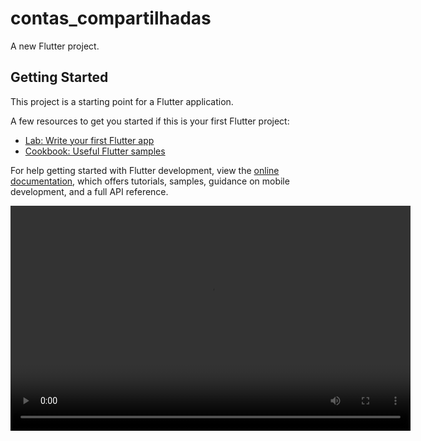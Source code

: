 # contas_compartilhadas

A new Flutter project.

## Getting Started

This project is a starting point for a Flutter application.

A few resources to get you started if this is your first Flutter project:

- [Lab: Write your first Flutter app](https://docs.flutter.dev/get-started/codelab)
- [Cookbook: Useful Flutter samples](https://docs.flutter.dev/cookbook)

For help getting started with Flutter development, view the
[online documentation](https://docs.flutter.dev/), which offers tutorials,
samples, guidance on mobile development, and a full API reference.

<video width="640" height="360" controls>
    <source src="./2024-09-03 19-16-03 (1).mkv" type="video/mp4">
    Your browser does not support the video tag.
</video>
